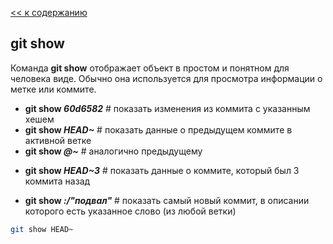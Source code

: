 [<< к содержанию](./readme.md)

## git show

Команда **git show** отображает объект в простом и понятном для человека виде. Обычно она используется для просмотра информации о метке или коммите.

-  **git show *60d6582*** # показать изменения из коммита с указанным хешем
- **git show *HEAD~*** # показать данные о предыдущем коммите в активной ветке
- **git show *@~*** # аналогично предыдущему
*  **git show *HEAD~3*** # показать данные о коммите, который был 3 коммита назад
- **git show *:/"подвал"***  # показать самый новый коммит, в описании которого есть указанное слово (из любой ветки)

```bash
git show HEAD~
```